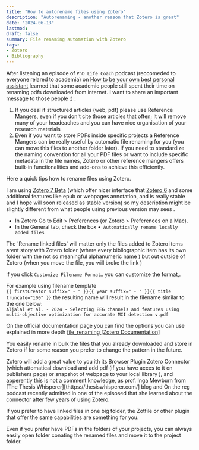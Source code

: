 ```yaml
---
title: "How to autorename files using Zotero"
description: "Autorenaming - another reason that Zotero is great"
date: "2024-06-13"
lastmod:
draft: false
summary: File renaming automation with Zotero
tags:
- Zotero
- Bibliography
---
```


After listening an episode of `PhD Life Coach` podcast (reccomeded to everyone relared to academia) on [How to be your own best personal assistant](https://thephdlifecoach.buzzsprout.com/1992545/15220518-2-39-how-to-be-your-own-best-personal-assistant) Iearned that some academic people still spent their time on renaming pdfs downloaded from internet. I want to share an important message to those people :) :  

1. If you deal if structured articles (web, pdf) please use Reference Mangers, even if you don't cite those articles that often; It will remove many of your headeaches and you can have nice organisation of your research materials
2. Even if you want to store PDFs inside specific projects a Reference Mangers can be really useful by automatic file renaming for you (you can move this files to another folder later). If you need to standardize the naming convention for all your PDF files or want to include specific metadata in the file names, Zotero or other reference mangers offers built-in functionalities and add-ons to achieve this efficiently.

Here a quick tips how to rename files using Zotero.

I am using [Zotero 7 Beta](https://www.zotero.org/support/beta_builds) (which offer nicer interface that [Zotero 6](https://www.zotero.org/download/)  and some additional features like epub or webpages annotation, and is really stable and I hope will soon released as stable version) so my description might be slightly different from what people using previous version may sees .

- In Zotero Go to Edit > Preferences (or Zotero > Preferences on a Mac).
- In the General tab, check the box •` Automatically rename locally added files`

The 'Rename linked files' will matter only the files added to Zotero items arent story with Zotero folder (where every bibliographic item has its own folder with the not so meaningful alphanumeric name ) but out outside of Zotero (when you move the file, you will broke the link )

if you click `Customize Filename Format…` you can customize the format,.

For example using filename template  
`{{ firstCreator suffix=" - " }}{{ year suffix=" - " }}{{ title truncate="100" }}` the resulting name will result in the filename similar to the one below:  
`Aljalal et al. - 2024 - Selecting EEG channels and features using multi-objective optimization for accurate MCI detection v.pdf`

On the official documentation page you can find the options you can use explained in more depth [file_renaming \[Zotero Documentation\]](https://www.zotero.org/support/file_renaming)

You easily rename in bulk the files that you already downloaded and store in Zotero if for some reason you prefer to change the pattern in the future.

  Zotero will add a great value to you ith its Browser Plugin Zotero Connector (which attomatical download and add pdf (if you have acces to it on publishers page) or snapshot of webpage to your local library ), and apperently this is not a comment knowledge, as prof. Inga Mewburn from [The Thesis Whisperer][thttps://thesiswhisperer.com/] blog and On the reg podcast recently admitted in one of the episosed that she learned about the connector after few years of using Zotero.

If you prefer to have linked files in one big folder, the Zotfile or other plugin that offer the same capabilities are something for you.

Even if you prefer have PDFs in the folders of your projects, you can always easily open folder conating the renamed files and move it to the project folder.

